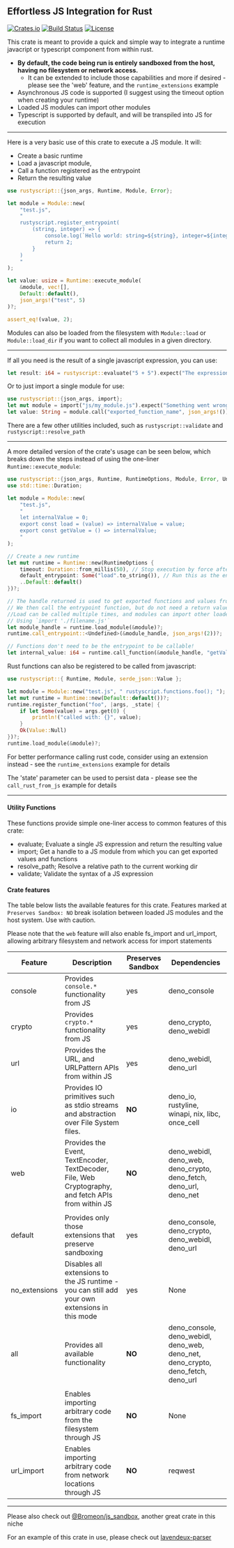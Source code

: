 ## Effortless JS Integration for Rust

[![Crates.io](https://img.shields.io/crates/v/rustyscript.svg)](https://crates.io/crates/rustyscript)
[![Build Status](https://github.com/rscarson/rustyscript/workflows/Rust/badge.svg)](https://github.com/rscarson/rustyscript/actions?workflow=Rust+branch%3Amaster)
[![License](https://img.shields.io/badge/license-MIT-blue.svg)](https://raw.githubusercontent.com/rscarson/rustyscript/master/LICENSE)

<!-- cargo-rdme start -->

This crate is meant to provide a quick and simple way to integrate a runtime javacript or typescript component from within rust.

- **By default, the code being run is entirely sandboxed from the host, having no filesystem or network access.**
    - It can be extended to include those capabilities and more if desired - please see the 'web' feature, and the `runtime_extensions` example
- Asynchronous JS code is supported (I suggest using the timeout option when creating your runtime)
- Loaded JS modules can import other modules
- Typescript is supported by default, and will be transpiled into JS for execution

----

Here is a very basic use of this crate to execute a JS module. It will:
- Create a basic runtime
- Load a javascript module,
- Call a function registered as the entrypoint
- Return the resulting value
```rust
use rustyscript::{json_args, Runtime, Module, Error};

let module = Module::new(
    "test.js",
    "
    rustyscript.register_entrypoint(
        (string, integer) => {
            console.log(`Hello world: string=${string}, integer=${integer}`);
            return 2;
        }
    )
    "
);

let value: usize = Runtime::execute_module(
    &module, vec![],
    Default::default(),
    json_args!("test", 5)
)?;

assert_eq!(value, 2);
```

Modules can also be loaded from the filesystem with `Module::load` or `Module::load_dir` if you want to collect all modules in a given directory.

----

If all you need is the result of a single javascript expression, you can use:
```rust
let result: i64 = rustyscript::evaluate("5 + 5").expect("The expression was invalid!");
```

Or to just import a single module for use:
```rust
use rustyscript::{json_args, import};
let mut module = import("js/my_module.js").expect("Something went wrong!");
let value: String = module.call("exported_function_name", json_args!()).expect("Could not get a value!");
```

There are a few other utilities included, such as `rustyscript::validate` and `rustyscript::resolve_path`

----

A more detailed version of the crate's usage can be seen below, which breaks down the steps instead of using the one-liner `Runtime::execute_module`:
```rust
use rustyscript::{json_args, Runtime, RuntimeOptions, Module, Error, Undefined};
use std::time::Duration;

let module = Module::new(
    "test.js",
    "
    let internalValue = 0;
    export const load = (value) => internalValue = value;
    export const getValue = () => internalValue;
    "
);

// Create a new runtime
let mut runtime = Runtime::new(RuntimeOptions {
    timeout: Duration::from_millis(50), // Stop execution by force after 50ms
    default_entrypoint: Some("load".to_string()), // Run this as the entrypoint function if none is registered
    ..Default::default()
})?;

// The handle returned is used to get exported functions and values from that module.
// We then call the entrypoint function, but do not need a return value.
//Load can be called multiple times, and modules can import other loaded modules
// Using `import './filename.js'`
let module_handle = runtime.load_module(&module)?;
runtime.call_entrypoint::<Undefined>(&module_handle, json_args!(2))?;

// Functions don't need to be the entrypoint to be callable!
let internal_value: i64 = runtime.call_function(&module_handle, "getValue", json_args!())?;
```

Rust functions can also be registered to be called from javascript:
```rust
use rustyscript::{ Runtime, Module, serde_json::Value };

let module = Module::new("test.js", " rustyscript.functions.foo(); ");
let mut runtime = Runtime::new(Default::default())?;
runtime.register_function("foo", |args, _state| {
    if let Some(value) = args.get(0) {
        println!("called with: {}", value);
    }
    Ok(Value::Null)
})?;
runtime.load_module(&module)?;
```

For better performance calling rust code, consider using an extension instead - see the `runtime_extensions` example for details

The 'state' parameter can be used to persist data - please see the `call_rust_from_js` example for details

----

#### Utility Functions
These functions provide simple one-liner access to common features of this crate:
- evaluate; Evaluate a single JS expression and return the resulting value
- import; Get a handle to a JS module from which you can get exported values and functions
- resolve_path; Resolve a relative path to the current working dir
- validate; Validate the syntax of a JS expression

#### Crate features
The table below lists the available features for this crate. Features marked at `Preserves Sandbox: NO` break isolation between loaded JS modules and the host system.
Use with caution.

Please note that the `web` feature will also enable fs_import and url_import, allowing arbitrary filesystem and network access for import statements

| Feature     | Description                                                                                       | Preserves Sandbox | Dependencies                                                                   |  
|-------------|---------------------------------------------------------------------------------------------------|------------------|---------------------------------------------------------------------------------|
|console      |Provides `console.*` functionality from JS                                                         |yes               |deno_console                                                                     |
|crypto       |Provides `crypto.*` functionality from JS                                                          |yes               |deno_crypto, deno_webidl                                                         |
|url          |Provides the URL, and URLPattern APIs from within JS                                               |yes               |deno_webidl, deno_url                                                            |
|io           |Provides IO primitives such as stdio streams and abstraction over File System files.               |**NO**            |deno_io, rustyline, winapi, nix, libc, once_cell
|web          |Provides the Event, TextEncoder, TextDecoder, File, Web Cryptography, and fetch APIs from within JS|**NO**            |deno_webidl, deno_web, deno_crypto, deno_fetch, deno_url, deno_net               |
|             |                                                                                                   |                  |                                                                                 |
|default      |Provides only those extensions that preserve sandboxing                                            |yes               |deno_console, deno_crypto, deno_webidl, deno_url                                 |
|no_extensions|Disables all extensions to the JS runtime - you can still add your own extensions in this mode     |yes               |None                                                                             |
|all          |Provides all available functionality                                                               |**NO**            |deno_console, deno_webidl, deno_web, deno_net, deno_crypto, deno_fetch, deno_url |
|             |                                                                                                   |                  |                                                                                 |
|fs_import    | Enables importing arbitrary code from the filesystem through JS                                   |**NO**            |None                                                                             |
|url_import   | Enables importing arbitrary code from network locations through JS                                |**NO**            |reqwest                                                                          |
----

Please also check out [@Bromeon/js_sandbox](https://github.com/Bromeon/js-sandbox), another great crate in this niche

For an example of this crate in use, please check out [lavendeux-parser](https://github.com/rscarson/lavendeux-parser)

<!-- cargo-rdme end -->
